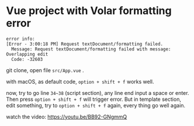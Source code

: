# Vue project with Volar formatting error

```
error info:
[Error - 3:00:18 PM] Request textDocument/formatting failed.
  Message: Request textDocument/formatting failed with message: Overlapping edit
  Code: -32603
```

git clone, open file `src/App.vue` .

with macOS, as default code, `option + shift + f` works well.

now, try to go line `34~38` (script section), any line end input a space or enter. Then press `option + shift + f` will trigger error. But in template section, edit something, try to `option + shift + f` again, every thing go well again.

watch the video: https://youtu.be/BB92-GNgmmQ
